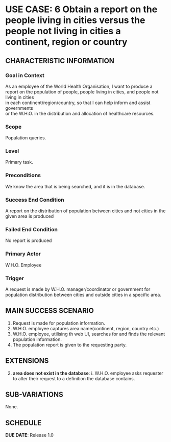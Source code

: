 # USE CASE: 6 Obtain a report on the people living in cities versus the people not living in cities a continent, region or country 

## CHARACTERISTIC INFORMATION

### Goal in Context


As an employee of the World Health Organisation, I want to produce a report on the population
of people, people living in cities, and people not living in cities <br> in each 
continent/region/country, so that I can help inform and assist governments <br> or the W.H.O. in the distribution and
allocation of healthcare resources.
### Scope

Population queries.

### Level

Primary task.

### Preconditions

We know the area that is being searched, and it is in the database.

### Success End Condition

A report on the distribution of population between cities and not cities in the given area is produced

### Failed End Condition

No report is produced

### Primary Actor

W.H.O. Employee

### Trigger

A request is made by W.H.O. manager/coordinator or government for population
distribution between cities and outside cities in a specific area.

## MAIN SUCCESS SCENARIO

1. Request is made for population information.
2. W.H.O. employee captures area name(continent, region, country etc.)
3. W.H.O. employee, utilising th web UI, searches for and finds the relevant 
   population information.
4. The population report is given to the requesting party.

## EXTENSIONS

2. **area does not exist in the database**:
    i. W.H.O. employee asks requester to alter their request to a definition the
       database contains.

## SUB-VARIATIONS

None.

## SCHEDULE

**DUE DATE**: Release 1.0
